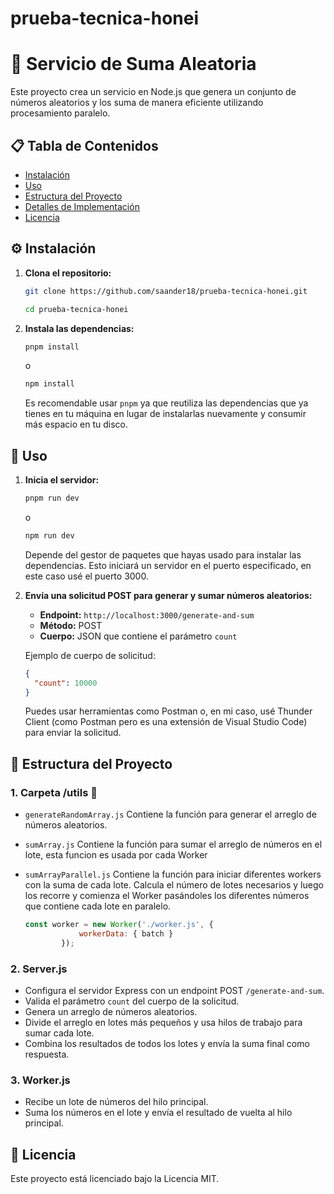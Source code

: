 # prueba-tecnica-honei
# 🎲 Servicio de Suma Aleatoria

Este proyecto crea un servicio en Node.js que genera un conjunto de números aleatorios y los suma de manera eficiente utilizando procesamiento paralelo.

## 📋 Tabla de Contenidos

- [Instalación](#instalación)
- [Uso](#uso)
- [Estructura del Proyecto](#estructura-del-proyecto)
- [Detalles de Implementación](#detalles-de-implementación)
- [Licencia](#licencia)

## ⚙️ Instalación

1. **Clona el repositorio:**
    ```sh
    git clone https://github.com/saander18/prueba-tecnica-honei.git

    cd prueba-tecnica-honei
    ```

2. **Instala las dependencias:**
    ```sh
    pnpm install 
    ```
    o
    ```sh
    npm install 
    ```
    Es recomendable usar `pnpm` ya que reutiliza las dependencias que ya tienes en tu máquina en lugar de instalarlas nuevamente y consumir más espacio en tu disco.

## 🚀 Uso

1. **Inicia el servidor:**
    ```sh
    pnpm run dev
    ```
    o
    ```sh
    npm run dev
    ```
    Depende del gestor de paquetes que hayas usado para instalar las dependencias. Esto iniciará un servidor en el puerto especificado, en este caso usé el puerto 3000.

2. **Envía una solicitud POST para generar y sumar números aleatorios:**
    - **Endpoint:** `http://localhost:3000/generate-and-sum`
    - **Método:** POST
    - **Cuerpo:** JSON que contiene el parámetro `count`

    Ejemplo de cuerpo de solicitud:
    ```json
    {
      "count": 10000
    }
    ```

    Puedes usar herramientas como Postman o, en mi caso, usé Thunder Client (como Postman pero es una extensión de Visual Studio Code) para enviar la solicitud.

## 📂 Estructura del Proyecto

### 1. Carpeta /utils 📂
- `generateRandomArray.js` Contiene la función para generar el arreglo de números aleatorios.
- `sumArray.js` Contiene la función para sumar el arreglo de números en el lote, esta funcion es usada por cada Worker
- `sumArrayParallel.js` Contiene la función para iniciar diferentes workers con la suma de cada lote. Calcula el número de lotes necesarios y luego los recorre y comienza el Worker pasándoles los diferentes números que contiene cada lote en paralelo.

    ```js
    const worker = new Worker('./worker.js', {
                workerData: { batch }
            });
    ```

### 2. Server.js
- Configura el servidor Express con un endpoint POST `/generate-and-sum`.
- Valida el parámetro `count` del cuerpo de la solicitud.
- Genera un arreglo de números aleatorios.
- Divide el arreglo en lotes más pequeños y usa hilos de trabajo para sumar cada lote.
- Combina los resultados de todos los lotes y envía la suma final como respuesta.

### 3. Worker.js
- Recibe un lote de números del hilo principal.
- Suma los números en el lote y envía el resultado de vuelta al hilo principal.




## 📜 Licencia

Este proyecto está licenciado bajo la Licencia MIT.
